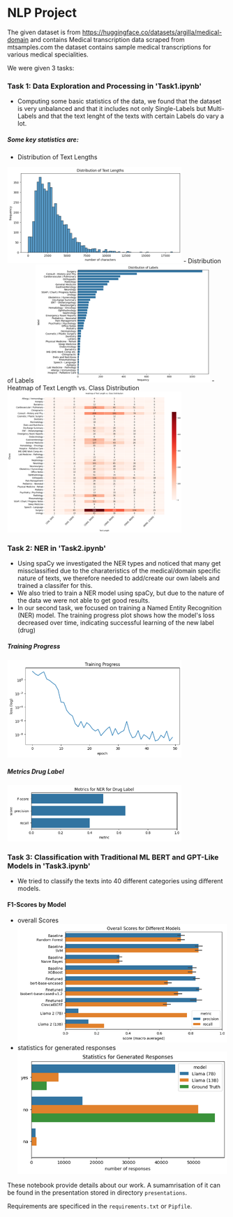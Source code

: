 # NLP Project

The given dataset is from https://huggingface.co/datasets/argilla/medical-domain and contains Medical transcription data scraped from mtsamples.com the dataset contains sample medical transcriptions for various medical specialities.

We were given 3 tasks:
### Task 1: Data Exploration and Processing in 'Task1.ipynb'
  - Computing some basic statistics of the data, we found that the dataset is very unbalanced and that it includes not only Single-Labels but Multi-Labels and that the text lenght of the texts with certain Labels do vary a lot.

##### Some key statistics are:
- Distribution of Text Lengths
<img src="/plots/distribution_of_text_lengths.png" width="400">
- Distribution of Labels
<img src="/plots/distribution_labels.png" width="400">
- Heatmap of Text Length vs. Class Distribution
<img src="/plots/heatmap_text_length_class_distribution.png" width="400">



### Task 2: NER in 'Task2.ipynb'
  - Using spaCy we investigated the NER types and noticed that many get missclassified due to the charateristics of the medical/domain specific nature of texts, we therefore needed to add/create our own labels and trained a classifer for this.
  - We also tried to train a NER model using spaCy, but due to the nature of the data we were not able to get good results.
  - In our second task, we focused on training a Named Entity Recognition (NER) model. The training progress plot shows how the model's loss decreased over time, indicating successful learning of the new label (drug)

##### Training Progress
<img src="/plots/training_NER.png" width="400">

##### Metrics Drug Label
<img src="/plots/metrics_drug_label.png" width="400">

### Task 3: Classification with Traditional ML BERT and GPT-Like Models in 'Task3.ipynb'
  - We tried to classify the texts into 40 different categories using different models.


#### F1-Scores by Model
- overall Scores 
![overall Scores](/plots/overall_scores.png)
- statistics for generated responses
![statistics for generated responses](/plots/generated_responses.png)


These notebook provide details about our work. A sumamrisation of it can be found in the presentation stored in directory `presentations`.

Requirements are specificed in the `requirements.txt` or `Pipfile`.

